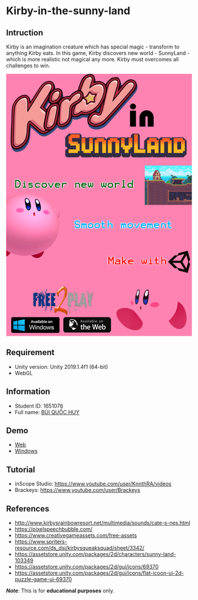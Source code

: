 # Kirby-in-the-sunny-land

## Intruction
Kirby is an imagination creature which has special magic - transform to anything Kirby eats. In this game, Kirby discovers new world - SunnyLand - which is more realistic not magical any more. Kirby must overcomes all challenges to win.

![Poster](https://github.com/bqhuyy/1651076/blob/master/Marketing/poster.png?raw=true)
## Requirement
* Unity version: Unity 2019.1.4f1 (64-bit)
* WebGL
## Information
* Student ID: 1651076
* Full name: [BÙI QUỐC HUY][0]
## Demo
* [Web][1]
* [Windows][2]
## Tutorial
* inScope Studio: https://www.youtube.com/user/KnnthRA/videos
* Brackeys: https://www.youtube.com/user/Brackeys
## References
* http://www.kirbysrainbowresort.net/multimedia/sounds/cate-s-nes.html
* https://pixelspeechbubble.com/
* https://www.creativegameassets.com/free-assets
* https://www.spriters-resource.com/ds_dsi/kirbysqueaksquad/sheet/3342/
* https://assetstore.unity.com/packages/2d/characters/sunny-land-103349
* https://assetstore.unity.com/packages/2d/gui/icons/69370
* https://assetstore.unity.com/packages/2d/gui/icons/flat-icoon-ui-2d-puzzle-game-ui-69370

***Note***: This is for **educational purposes** only.

[0]: https://github.com/bqhuyy/1651076
[1]: https://bqhuyy.github.io/1651076/Build/Web/index.html
[2]: https://drive.google.com/file/d/1zZZkQAS0ZuXDtRDFrsqys95giDjeCocN/view
